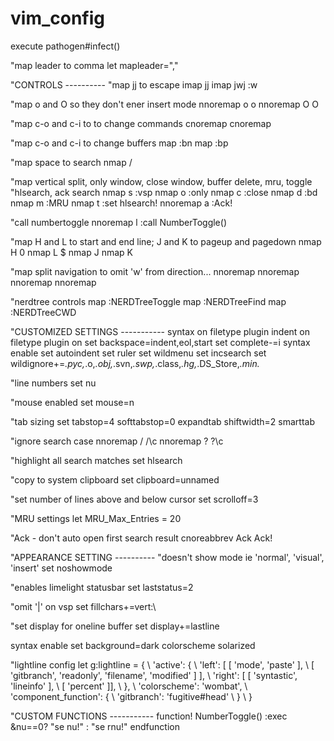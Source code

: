 # vim_config


execute pathogen#infect()
  
"map leader to comma
let mapleader=","


"CONTROLS ----------
"map jj to escape
imap jj <Esc>
imap jwj <Esc>:w<Enter>

"map o and O so they don't ener insert mode
nnoremap o o<Esc>
nnoremap O O<Esc>

"map c-o and c-i to to change commands
cnoremap <C-o> <Up>
cnoremap <C-i> <Down>

"map c-o and c-i to change buffers
map <C-o> :bn<cr>
map <C-i> :bp<cr>

"map space to search
nmap <space> /

"map vertical split, only window, close window, buffer delete, mru, toggle 
"hlsearch, ack search
nmap <leader>s :vsp<cr>
nmap <leader>o :only<cr>
nmap <leader>c :close<cr>
nmap <leader>d :bd<cr>
nmap <leader>m :MRU<cr>
nmap <leader>t :set hlsearch!<cr>
nnoremap <Leader>a :Ack!<Space>

"call numbertoggle
nnoremap <leader>l :call NumberToggle()<Cr>

"map H and L to start and end line; J and K to pageup and pagedown
nmap H 0
nmap L $
nmap J <PageDown>
nmap K <PageUp>

"map split navigation to omit 'w' from direction...
nnoremap <C-J> <C-W><C-J>
nnoremap <C-K> <C-W><C-K>
nnoremap <C-L> <C-W><C-L>
nnoremap <C-H> <C-W><C-H>

"nerdtree controls
map <C-n> :NERDTreeToggle<Cr>
map <C-f> :NERDTreeFind<Cr>
map <C-d> :NERDTreeCWD<Cr>


"CUSTOMIZED SETTINGS -----------
syntax on
filetype plugin indent on
filetype plugin on
set backspace=indent,eol,start
set complete-=i
syntax enable
set autoindent
set ruler
set wildmenu
set incsearch
set wildignore+=*.pyc,*.o,*.obj,*.svn,*.swp,*.class,*.hg,*.DS_Store,*.min.*

"line numbers
set nu

"mouse enabled
set mouse=n

"tab sizing
set tabstop=4 softtabstop=0 expandtab shiftwidth=2 smarttab

"ignore search case
nnoremap / /\c
nnoremap ? ?\c

"highlight all search matches
set hlsearch

"copy to system clipboard
set clipboard=unnamed

"set number of lines above and below cursor
set scrolloff=3

"MRU settings
let MRU_Max_Entries = 20

"Ack - don't auto open first search result
cnoreabbrev Ack Ack!


"APPEARANCE SETTING ----------
"doesn't show mode ie 'normal', 'visual', 'insert'
set noshowmode

"enables limelight statusbar
set laststatus=2

"omit '|' on vsp
set fillchars+=vert:\ 

"set display for oneline buffer
set display+=lastline

syntax enable
set background=dark
colorscheme solarized

"lightline config
let g:lightline = {
    \ 'active': {
    \   'left': [ [ 'mode', 'paste' ],
    \             [ 'gitbranch', 'readonly', 'filename', 'modified' ] ],
    \   'right': [ [ 'syntastic', 'lineinfo' ],
    \              [ 'percent' ]],
    \ },
    \ 'colorscheme': 'wombat',
    \ 'component_function': {
    \   'gitbranch': 'fugitive#head'
    \ }
    \ }


"CUSTOM FUNCTIONS -----------
function! NumberToggle()
  :exec &nu==0? "se nu!" : "se rnu!"
endfunction
